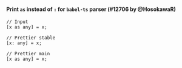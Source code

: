#### Print `as` instead of `:` for `babel-ts` parser (#12706 by @HosokawaR)
<!-- prettier-ignore -->
```tsx
// Input
[x as any] = x;

// Prettier stable
[x: any] = x;

// Prettier main
[x as any] = x;
```
